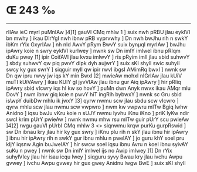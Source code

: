 # Œ 243 ‰
---
rlIAw ieC myrI puMnIAw ]4]1] gauVI CMq mhlw 1 ] suix nwh pRBU jIau
eyklVI bn mwhy ] ikau DIrYgI nwh ibnw pRB vyprvwhy ] Dn nwh bwJhu
rih n swkY ibKm rYix GxyrIAw ] nh nId AwvY pRym BwvY suix bynµqI
myrIAw ] bwJhu ipAwry koie n swry eyklVI kurlwey ] nwnk sw Dn imlY
imlweI ibnu pRIqm duKu pwey ]1] ipir CoifAVI jIau kvxu imlwvY ] ris
pRyim imlI jIau sbid suhwvY ] sbdy suhwvY qw piq pwvY dIpk dyh aujwrY ]
suix sKI shylI swic suhylI swcy ky gux swrY ] siqguir mylI qw ipir rwvI
ibgsI AMimRq bwxI ] nwnk sw Dn qw ipru rwvy jw iqs kY min BwxI ]2]
mwieAw mohxI nIGrIAw jIau kUiV muTI kUiVAwry ] ikau KUlY gl jyvVIAw
jIau ibnu gur Aiq ipAwry ] hir pRIiq ipAwry sbid vIcwry iqs hI kw so
hovY ] puMn dwn Anyk nwvx ikau AMqr mlu DovY ] nwm ibnw giq koie n
pwvY hiT ingRih bybwxY ] nwnk sc Gru sbid is\wpY duibDw mhlu ik jwxY
]3] qyrw nwmu scw jIau sbdu scw vIcwro ] qyrw mhlu scw jIau nwmu scw
vwpwro ] nwm kw vwpwru mITw Bgiq lwhw Anidno ] iqsu bwJu vKru koie n
sUJY nwmu lyvhu iKnu iKno ] priK lyKw ndir swcI krim pUrY pwieAw ]
nwnk nwmu mhw rsu mITw guir pUrY scu pwieAw ]4]2]
rwgu gauVI pUrbI CMq mhlw 3 <> siqnwmu krqw purKu gurpRswid ]
sw Dn ibnau kry jIau hir ky gux swry ] iKnu plu rih n skY jIau ibnu
hir ipAwry ] ibnu hir ipAwry rih n swkY gur ibnu mhlu n pweIAY ] jo
guru khY soeI pru kIjY iqsnw Agin buJweIAY ] hir swcw soeI iqsu ibnu
Avru n koeI ibnu syivAY suKu n pwey ] nwnk sw Dn imlY imlweI ijs no
Awip imlwey ]1] Dn rYix suhylVIey jIau hir isau icqu lwey ] siqguru
syvy Bwau kry jIau ivchu Awpu gvwey ] ivchu Awpu gvwey hir gux gwey
Anidnu lwgw BwE ] suix sKI shylI
####
